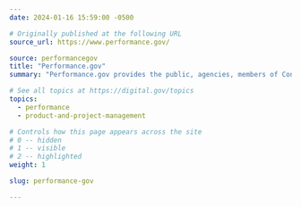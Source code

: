 ```yaml
---
date: 2024-01-16 15:59:00 -0500

# Originally published at the following URL
source_url: https://www.performance.gov/

source: performancegov
title: "Performance.gov"
summary: "Performance.gov provides the public, agencies, members of Congress, academics, and the media a view into the progress underway to improve federal government performance and accountability to the American public."

# See all topics at https://digital.gov/topics
topics:
  - performance
  - product-and-project-management

# Controls how this page appears across the site
# 0 -- hidden
# 1 -- visible
# 2 -- highlighted
weight: 1

slug: performance-gov

---
```

